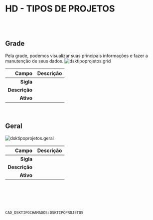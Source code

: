 # HD - TIPOS DE PROJETOS
<br>
<br>

## Grade
Pela grade, podemos visualizar suas principais informações e fazer a manutenção de seus dados.
![dsktipoprojetos.grid](https://raw.githubusercontent.com/netforcews/docs-erp/master/geral/imagens/dsktipoprojetos.grid.png)

Campo | Descrição
--:|---
**Sigla** | 
**Descrição** | 
**Ativo** | 
<br>

## Geral
![dsktipoprojetos.geral](https://raw.githubusercontent.com/netforcews/docs-erp/master/geral/imagens/dsktipoprojetos.geral.png)

Campo | Descrição
--:|---
**Sigla** | 
**Descrição** | 
**Ativo** | 
<br>
<br>
<br>
<br>

```CAD_DSKTIPOCHAMADOS:DSKTIPOPROJETOS```
